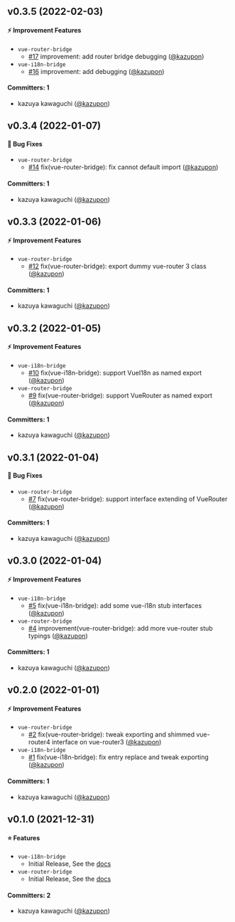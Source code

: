 
## v0.3.5 (2022-02-03)

#### :zap: Improvement Features
* `vue-router-bridge`
  * [#17](https://github.com/intlify/bridging/pull/17) improvement: add router bridge debugging ([@kazupon](https://github.com/kazupon))
* `vue-i18n-bridge`
  * [#16](https://github.com/intlify/bridging/pull/16) improvement: add debugging ([@kazupon](https://github.com/kazupon))

#### Committers: 1
- kazuya kawaguchi ([@kazupon](https://github.com/kazupon))


## v0.3.4 (2022-01-07)

#### :bug: Bug Fixes
* `vue-router-bridge`
  * [#14](https://github.com/intlify/bridging/pull/14) fix(vue-router-bridge): fix cannot default import ([@kazupon](https://github.com/kazupon))

#### Committers: 1
- kazuya kawaguchi ([@kazupon](https://github.com/kazupon))


## v0.3.3 (2022-01-06)

#### :zap: Improvement Features
* `vue-router-bridge`
  * [#12](https://github.com/intlify/bridging/pull/12) fix(vue-router-bridge): export dummy vue-router 3 class ([@kazupon](https://github.com/kazupon))

#### Committers: 1
- kazuya kawaguchi ([@kazupon](https://github.com/kazupon))


## v0.3.2 (2022-01-05)

#### :zap: Improvement Features
* `vue-i18n-bridge`
  * [#10](https://github.com/intlify/bridging/pull/10) fix(vue-i18n-bridge): support VueI18n as named export ([@kazupon](https://github.com/kazupon))
* `vue-router-bridge`
  * [#9](https://github.com/intlify/bridging/pull/9) fix(vue-router-bridge): support VueRouter as named export ([@kazupon](https://github.com/kazupon))

#### Committers: 1
- kazuya kawaguchi ([@kazupon](https://github.com/kazupon))


## v0.3.1 (2022-01-04)

#### :bug: Bug Fixes
* `vue-router-bridge`
  * [#7](https://github.com/intlify/bridging/pull/7) fix(vue-router-bridge): support interface extending of VueRouter ([@kazupon](https://github.com/kazupon))

#### Committers: 1
- kazuya kawaguchi ([@kazupon](https://github.com/kazupon))


## v0.3.0 (2022-01-04)

#### :zap: Improvement Features
* `vue-i18n-bridge`
  * [#5](https://github.com/intlify/bridging/pull/5) fix(vue-i18n-bridge): add some vue-i18n stub interfaces ([@kazupon](https://github.com/kazupon))
* `vue-router-bridge`
  * [#4](https://github.com/intlify/bridging/pull/4) improvement(vue-router-bridge): add more vue-router stub typings ([@kazupon](https://github.com/kazupon))

#### Committers: 1
- kazuya kawaguchi ([@kazupon](https://github.com/kazupon))


## v0.2.0 (2022-01-01)

#### :zap: Improvement Features
* `vue-router-bridge`
  * [#2](https://github.com/intlify/bridging/pull/2) fix(vue-router-bridge): tweak exporting and shimmed vue-router4 interface on vue-router3 ([@kazupon](https://github.com/kazupon))
* `vue-i18n-bridge`
  * [#1](https://github.com/intlify/bridging/pull/1) fix(vue-i18n-bridge): fix entry replace and tweak exporting ([@kazupon](https://github.com/kazupon))

#### Committers: 1
- kazuya kawaguchi ([@kazupon](https://github.com/kazupon))

## v0.1.0 (2021-12-31)

#### :star: Features
* `vue-i18n-bridge`
  * Initial Release, See the [docs](https://github.com/intlify/bridging/blob/main/packages/vue-i18n-bridge/README.md)
* `vue-router-bridge`
  * Initial Release, See the [docs](https://github.com/intlify/bridging/blob/main/packages/vue-router-bridge/README.md)

#### Committers: 2
- kazuya kawaguchi ([@kazupon](https://github.com/kazupon))
